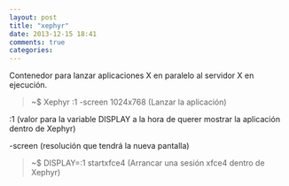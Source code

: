 ```yaml
---
layout: post
title: "xephyr"
date: 2013-12-15 18:41
comments: true
categories: 
---
```

Contenedor para lanzar aplicaciones X en paralelo al servidor X en ejecución.

>~$ Xephyr :1 -screen 1024x768 (Lanzar la aplicación)

:1 (valor para la variable DISPLAY a la hora de querer mostrar la aplicación dentro de Xephyr)

-screen (resolución que tendrá la nueva pantalla)

>~$ DISPLAY=:1 startxfce4 (Arrancar una sesión xfce4 dentro de Xephyr)

